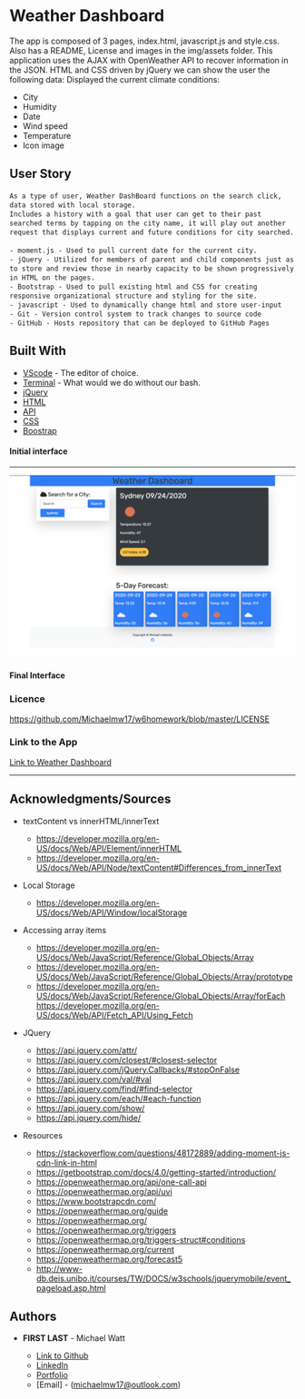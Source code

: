 # Weather Dashboard

The app is composed of 3 pages, index.html, javascript.js and style.css. Also has a README, License and images in the img/assets folder.
This application uses the AJAX with OpenWeather API to recover information in the JSON. HTML and CSS driven by jQuery we can show the user the following data: 
Displayed the current climate conditions:
- City
- Humidity
- Date
- Wind speed
- Temperature
- Icon image

## User Story

    As a type of user, Weather DashBoard functions on the search click, data stored with local storage.
    Includes a history with a goal that user can get to their past searched terms by tapping on the city name, it will play out another request that displays current and future conditions for city searched.

    - moment.js - Used to pull current date for the current city.
    - jQuery - Utilized for members of parent and child components just as to store and review those in nearby capacity to be shown progressively in HTML on the pages.
    - Bootstrap - Used to pull existing html and CSS for creating responsive organizational structure and styling for the site.
    - javascript - Used to dynamically change html and store user-input
    - Git - Version control system to track changes to source code
    - GitHub - Hosts repository that can be deployed to GitHub Pages

## Built With

- [VScode](https://code.visualstudio.com/) - The editor of choice.
- [Terminal](https:///) - What would we do without our bash.
- [jQuery](https://api.jquery.com/)
- [HTML](https://developer.mozilla.org/en-US/docs/Web/HTML)
- [API](https://openweathermap.org/api)
- [CSS](https://developer.mozilla.org/en-US/docs/Web/CSS)
- [Boostrap](https://getbootstrap.com/)

#### Initial interface

<hr>

<img src="./img/w6homework.png">

#### Final Interface

### Licence

https://github.com/Michaelmw17/w6homework/blob/master/LICENSE

### Link to the App

<a href="https://michaelmw17.github.io/Weather-Dashboard/">Link to Weather Dashboard</a>

<hr>

## Acknowledgments/Sources

- textContent vs innerHTML/innerText

  - https://developer.mozilla.org/en-US/docs/Web/API/Element/innerHTML
  - https://developer.mozilla.org/en-US/docs/Web/API/Node/textContent#Differences_from_innerText

- Local Storage

  - https://developer.mozilla.org/en-US/docs/Web/API/Window/localStorage

- Accessing array items

  - https://developer.mozilla.org/en-US/docs/Web/JavaScript/Reference/Global_Objects/Array
  - https://developer.mozilla.org/en-US/docs/Web/JavaScript/Reference/Global_Objects/Array/prototype
  - https://developer.mozilla.org/en-US/docs/Web/JavaScript/Reference/Global_Objects/Array/forEach
    https://developer.mozilla.org/en-US/docs/Web/API/Fetch_API/Using_Fetch

- JQuery

  - https://api.jquery.com/attr/
  - https://api.jquery.com/closest/#closest-selector
  - https://api.jquery.com/jQuery.Callbacks/#stopOnFalse
  - https://api.jquery.com/val/#val
  - https://api.jquery.com/find/#find-selector
  - https://api.jquery.com/each/#each-function
  - https://api.jquery.com/show/
  - https://api.jquery.com/hide/

- Resources

  - https://stackoverflow.com/questions/48172889/adding-moment-js-cdn-link-in-html
  - https://getbootstrap.com/docs/4.0/getting-started/introduction/
  - https://openweathermap.org/api/one-call-api
  - https://openweathermap.org/api/uvi
  - https://www.bootstrapcdn.com/
  - https://openweathermap.org/guide
  - https://openweathermap.org/
  - https://openweathermap.org/triggers
  - https://openweathermap.org/triggers-struct#conditions
  - https://openweathermap.org/current
  - https://openweathermap.org/forecast5
  - http://www-db.deis.unibo.it/courses/TW/DOCS/w3schools/jquerymobile/event_pageload.asp.html

## Authors

- **FIRST LAST** -
  Michael Watt

  - [Link to Github](https://github.com/Michaelmw17)
  - [LinkedIn](https://www.linkedin.com/in/michael-watt-6a76961b3/)
  - [Portfolio](http://michaelmw17.github.io/)
  - [Email] - (michaelmw17@outlook.com)
